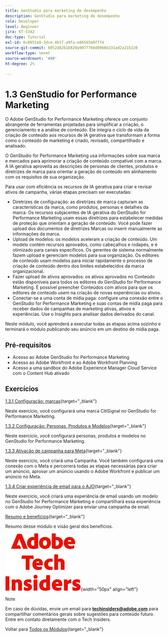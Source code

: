 ```yaml
---
title: GenStudio para marketing de desempenho
description: GenStudio para marketing de desempenho
role: Developer
level: Beginner
jira: KT-5342
doc-type: Tutorial
exl-id: 6c0051e8-3dce-4b1f-a9fa-e86565a9fff4
source-git-commit: 8052d82b1b820a9077766d8966b331ad2a21b220
workflow-type: tm+mt
source-wordcount: '499'
ht-degree: 2%

---
```


# 1.3 GenStudio for Performance Marketing

O Adobe GenStudio for Performance Marketing oferece um conjunto abrangente de ferramentas projetadas para simplificar a criação, o gerenciamento e a análise de conteúdo. Ele integra o ciclo de vida da criação de conteúdo aos recursos de IA gerativa que transformam a forma como o conteúdo de marketing é criado, revisado, compartilhado e analisado.

O GenStudio for Performance Marketing usa informações sobre sua marca e mercados para aprimorar a criação de conteúdo compatível com a marca. A IA gerativa aproveita as descrições de personas de clientes, produtos e diretrizes de marca para orientar a geração de conteúdo em alinhamento com os requisitos de sua organização.

Para usar com eficiência os recursos de IA gerativa para criar e revisar ativos de campanha, várias etapas precisam ser executadas:

- Diretrizes de configuração: as diretrizes de marca capturam as características da marca, como produtos, personas e detalhes da marca. Os recursos subjacentes de IA gerativa do GenStudio for Performance Marketing usam essas diretrizes para estabelecer medidas de proteção que orientam a geração de conteúdo. Você pode fazer upload dos documentos de diretrizes Marcas ou inserir manualmente as informações da marca.
- Upload de modelos: os modelos aceleram a criação de conteúdo. Um modelo contém recursos aprovados, como cabeçalhos e rodapés, e é otimizado para canais específicos. Os gerentes de sistema normalmente fazem upload e gerenciam modelos para sua organização. Os editores de conteúdo usam modelos para iniciar rapidamente o processo de criação de conteúdo dentro dos limites estabelecidos da marca organizacional.
- Fazer upload de ativos aprovados: os ativos aprovados no Conteúdo estão disponíveis para todos os editores do GenStudio for Performance Marketing. É possível preencher Conteúdos com ativos para que os editores de conteúdo usem na criação de novas experiências ou ativos.
- Conectar-se a uma conta de mídia paga: configure uma conexão entre o GenStudio for Performance Marketing e suas contas de mídia paga para receber dados de campanhas de marketing ativas, ativos e experiências. Use o Insights para analisar dados derivados do canal.

Neste módulo, você aprenderá a executar todas as etapas acima sozinho e terminará o módulo publicando seu anúncio em um destino de mídia paga.

## Pré-requisitos

- Acesso ao Adobe GenStudio for Performance Marketing
- Acesso ao Adobe Workfront e ao Adobe Workfront Planning
- Acesso a uma sandbox do Adobe Experience Manager Cloud Service com o Content Hub ativado

## Exercícios

[1.3.1 Configuração: marcas](./ex1.md){target="_blank"}

Neste exercício, você configurará uma marca CitiSignal no GenStudio for Performance Marketing.

[1.3.2 Configuração: Personas, Produtos e Modelos](./ex2.md){target="_blank"}

Neste exercício, você configurará personas, produtos e modelos no GenStudio for Performance Marketing.

[1.3.3 Ativação de campanha para Meta](./ex3.md){target="_blank"}

Neste exercício, você criará uma Campanha. Você também configurará uma conexão com o Meta e percorrerá todas as etapas necessárias para criar um anúncio, aprovar um anúncio usando o Adobe Workfront e publicar um anúncio no Meta.

[1.3.4 Criar experiência de email para o AJO](./ex4.md){target="_blank"}

Neste exercício, você criará uma experiência de email usando um modelo no GenStudio for Performance Marketing e compartilhará essa experiência com o Adobe Journey Optimizer para enviar uma campanha de email.

[Resumo e benefícios](./summary.md){target="_blank"}

Resumo desse módulo e visão geral dos benefícios.

![Informantes técnicos](./../../../assets/images/techinsiders.png){width="50px" align="left"}

>[!NOTE]
>
>Em caso de dúvidas, envie um email para **techinsiders@adobe.com** para compartilhar comentários gerais sobre sugestões para conteúdo futuro. Entre em contato diretamente com o Tech Insiders.

Voltar para [Todos os Módulos](../../../overview.md){target="_blank"}
